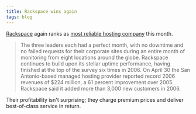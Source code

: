 ```yaml
---
title: Rackspace wins again
tags: blog
---
```


[Rackspace](http://service.bfast.com/bfast/click?bfmid=30735717&siteid=41506187&bfpage=hosting_headaches) again ranks as [most reliable hosting company](http://news.netcraft.com/archives/2007/05/09/rackspace_easynet_and_easyspace_most_reliable_hosting_companies_in_april_2007.html) this month.

> The three leaders each had a perfect month, with no downtime and no failed requests for their corporate sites during an entire month of monitoring from eight locations around the globe. Rackspace continues to build upon its stellar uptime performance, having finished at the top of the survey six times in 2006. On April 30 the San Antonio-based managed hosting provider reported record 2006 revenues of $224 million, a 61 percent improvement over 2005. Rackspace said it added more than 3,000 new customers in 2006.

Their profitability isn't surprising; they charge premium prices and deliver best-of-class service in return.
